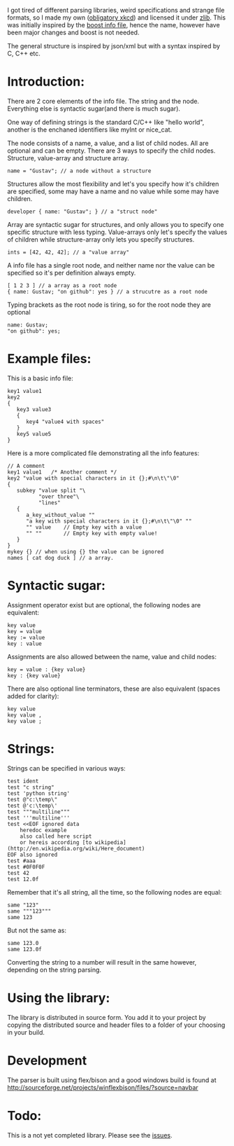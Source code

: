 I got tired of different parsing libraries, weird specifications and strange file formats, so I made my own ([obligatory xkcd](http://xkcd.com/927/)) and licensed it under [zlib](https://tldrlegal.com/license/zlib-libpng-license-%28zlib%29).
This was initially inspired by the [boost info file](http://www.boost.org/doc/libs/1_56_0/doc/html/boost_propertytree/parsers.html#boost_propertytree.parsers.info_parser), hence the name, however have been major changes and boost is not needed.

The general structure is inspired by json/xml but with a syntax inspired by C, C++ etc.

Introduction:
==============

There are 2 core elements of the info file. The string and the node. Everything else is syntactic sugar(and there is much sugar).

One way of defining strings is the standard C/C++ like "hello world", another is the enchaned identifiers like myInt or nice_cat. 

The node consists of a name, a value, and a list of child nodes. All are optional and can be empty. There are 3 ways to specify the child nodes. Structure, value-array and structure array.

    name = "Gustav"; // a node without a structure

Structures allow the most flexibility and let's you specify how it's children are specified, some may have a name and no value while some may have children.

    developer { name: "Gustav"; } // a "struct node"

Array are syntactic sugar for structures, and only allows you to specify one specific structure with less typing. Value-arrays only let's specify the values of children while structure-array only lets you specify structures.

	ints = [42, 42, 42]; // a "value array"

A info file has a single root node, and neither name nor the value can be specified so it's per definition always empty.

    [ 1 2 3 ] // a array as a root node
    { name: Gustav; "on github": yes } // a strucutre as a root node
	
Typing brackets as the root node is tiring, so for the root node they are optional

    name: Gustav;
	"on github": yes;

Example files:
==============

This is a basic info file:

    key1 value1
    key2
    {
       key3 value3
       {
          key4 "value4 with spaces"
       }
       key5 value5
    }

Here is a more complicated file demonstrating all the info features:

    // A comment
    key1 value1   /* Another comment */
    key2 "value with special characters in it {};#\n\t\"\0"
    {
       subkey "value split "\
              "over three"\
              "lines"
       {
          a_key_without_value ""
          "a key with special characters in it {};#\n\t\"\0" ""
          "" value    // Empty key with a value
          "" ""       // Empty key with empty value!
       }
    }
	mykey {} // when using {} the value can be ignored
	names [ cat dog duck ] // a array.

Syntactic sugar:
=================
	
Assignment operator exist but are optional, the following nodes are equivalent:

	key value
	key = value
	key := value
	key : value
	
Assignments are also allowed between the name, value and child nodes:

    key = value : {key value}
	key : {key value}
	
There are also optional line terminators, these are also equivalent (spaces added for clarity):

    key value
	key value ,
	key value ;
	
Strings:
=========

Strings can be specified in various ways:

    test ident
    test "c string"
    test 'python string'
    test @"c:\temp\"
    test @'c:\temp\'
	test """multiline"""
	test '''multiline'''
	test <<EOF ignored data
		heredoc example
		also called here script
		or hereis according [to wikipedia](http://en.wikipedia.org/wiki/Here_document)
	EOF also ignored
	test #aaa
	test #0F0F0F
	test 42
	test 12.0f

Remember that it's all string, all the time, so the following nodes are equal:

    same "123"
	same """123"""
	same 123
	
But not the same as:

    same 123.0
	same 123.0f

Converting the string to a number will result in the same however, depending on the string parsing.

Using the library:
==================

The library is distributed in source form. You add it to your project by copying the distributed source and header files to a folder of your choosing in your build.

Development
============

The parser is built using flex/bison and a good windows build is found at http://sourceforge.net/projects/winflexbison/files/?source=navbar

Todo:
=======

This is a not yet completed library. Please see the [issues](https://github.com/madeso/infofile/issues?q=is%3Aopen+is%3Aissue).
